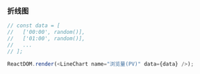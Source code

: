 ### 折线图

<!--start-code-->

```js
// const data = [
//   ['00:00', random()],
//   ['01:00', random()],
//   ...
// ];

ReactDOM.render(<LineChart name="浏览量(PV)" data={data} />);
```

<!--end-code-->
